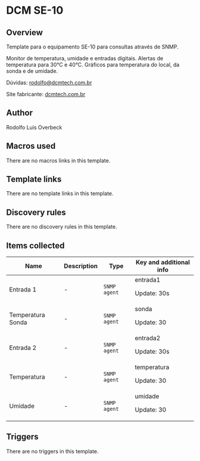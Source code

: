 # DCM SE-10

## Overview

Template para o equipamento SE-10 para consultas através de SNMP.


Monitor de temperatura, umidade e entradas digitais. Alertas de temperatura para 30°C e 40°C. Gráficos para temperatura do local, da sonda e de umidade.


Dúvidas: rodolfo@dcmtech.com.br


Site fabricante: [dcmtech.com.br](https://dcmtech.com.br)



## Author

Rodolfo Luis Overbeck

## Macros used

There are no macros links in this template.

## Template links

There are no template links in this template.

## Discovery rules

There are no discovery rules in this template.

## Items collected

|Name|Description|Type|Key and additional info|
|----|-----------|----|----|
|Entrada 1|<p>-</p>|`SNMP agent`|entrada1<p>Update: 30s</p>|
|Temperatura Sonda|<p>-</p>|`SNMP agent`|sonda<p>Update: 30</p>|
|Entrada 2|<p>-</p>|`SNMP agent`|entrada2<p>Update: 30s</p>|
|Temperatura|<p>-</p>|`SNMP agent`|temperatura<p>Update: 30</p>|
|Umidade|<p>-</p>|`SNMP agent`|umidade<p>Update: 30</p>|


## Triggers

There are no triggers in this template.

